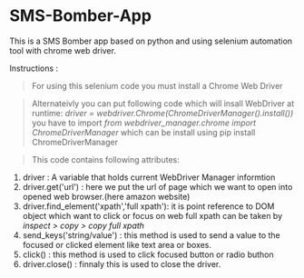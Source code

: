 # SMS-Bomber-App
This is a SMS Bomber app based on python and using selenium automation tool with chrome web driver.

Instructions : 
 > For using this selenium code you must install a Chrome Web Driver  
 
 > Alternateivly you can put following code which will insall WebDriver at runtime:
    <i> driver = webdriver.Chrome(ChromeDriverManager().install()) </i>
    you have to import <i>from webdriver_manager.chrome import ChromeDriverManager</i> which can be install using 
    pip install ChromeDriverManager
    
 > This code contains following attributes:
  1. driver :             A variable that holds current WebDriver Manager informtion
  2. driver.get('url') :  here we put the url of page which we want to open into opened web browser.(here amazon website)
  3. driver.find_element('xpath','full xpath'): it is point reference to DOM object which want to click or focus on web
        full xpath can be taken by <i>inspect > copy > copy full xpath</i>
  4. send_keys('string/value') : this method is used to send a value to the focused or clicked element like text area or boxes.
  5. click() : this method is used to click focused button or radio buthon
  6. driver.close() : finnaly this is used to close the driver.
    
